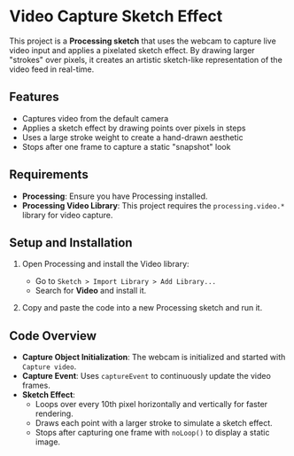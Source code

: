 # Video Capture Sketch Effect

This project is a **Processing sketch** that uses the webcam to capture live video input and applies a pixelated sketch effect. By drawing larger "strokes" over pixels, it creates an artistic sketch-like representation of the video feed in real-time.

## Features

- Captures video from the default camera
- Applies a sketch effect by drawing points over pixels in steps
- Uses a large stroke weight to create a hand-drawn aesthetic
- Stops after one frame to capture a static "snapshot" look

## Requirements

- **Processing**: Ensure you have Processing installed.
- **Processing Video Library**: This project requires the `processing.video.*` library for video capture.

## Setup and Installation

1. Open Processing and install the Video library:
   - Go to `Sketch > Import Library > Add Library...`
   - Search for **Video** and install it.

2. Copy and paste the code into a new Processing sketch and run it.

## Code Overview

- **Capture Object Initialization**: The webcam is initialized and started with `Capture video`.
- **Capture Event**: Uses `captureEvent` to continuously update the video frames.
- **Sketch Effect**:
  - Loops over every 10th pixel horizontally and vertically for faster rendering.
  - Draws each point with a larger stroke to simulate a sketch effect.
  - Stops after capturing one frame with `noLoop()` to display a static image.
